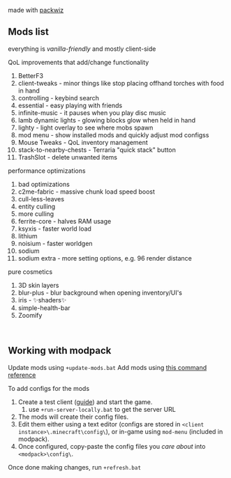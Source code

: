 made with [packwiz](https://packwiz.infra.link/)

## Mods list
everything is *vanilla-friendly* and mostly client-side

QoL improvements that add/change functionality
1. BetterF3
2. client-tweaks - minor things like stop placing offhand torches with food in hand
3. controlling - keybind search
4. essential - easy playing with friends
5. infinite-music - it pauses when you play disc music
6. lamb dynamic lights - glowing blocks glow when held in hand
7. lighty - light overlay to see where mobs spawn
8. mod menu - show installed mods and quickly adjust mod configss
9. Mouse Tweaks - QoL inventory management
10. stack-to-nearby-chests - Terraria "quick stack" button
11. TrashSlot - delete unwanted items

performance optimizations
1. bad optimizations
2. c2me-fabric - massive chunk load speed boost
3. cull-less-leaves
4. entity culling
5. more culling
6. ferrite-core - halves RAM usage
7. ksyxis - faster world load
8. lithium
9. noisium - faster worldgen
10. sodium
11. sodium extra - more setting options, e.g. 96 render distance

pure cosmetics
1. 3D skin layers
2. blur-plus - blur background when opening inventory/UI's
3. iris - ✨shaders✨
4. simple-health-bar
5. Zoomify

<br>

## Working with modpack
Update mods using `+update-mods.bat`
Add mods using [this command reference](https://packwiz.infra.link/tutorials/creating/adding-mods/)

To add configs for the mods
1. Create a test client ([guide](https://packwiz.infra.link/tutorials/installing/packwiz-installer/)) and start the game.
    1. use `+run-server-locally.bat` to get the server URL
2. The mods will create their config files.
3. Edit them either using a text editor (configs are stored in `<client instance>\.minecraft\config\`), or in-game using `mod-menu` (included in modpack).
4. Once configured, copy-paste the config files you *care about* into `<modpack>\config\`.

Once done making changes, run `+refresh.bat`
